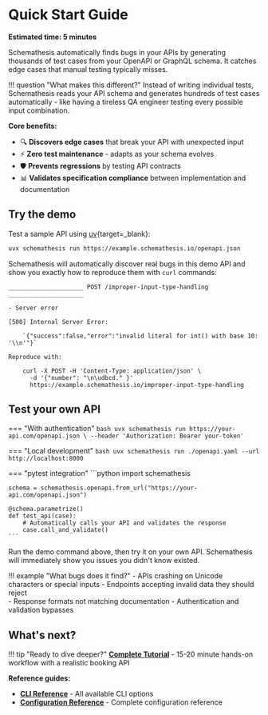 # Quick Start Guide

**Estimated time: 5 minutes**

Schemathesis automatically finds bugs in your APIs by generating thousands of test cases from your OpenAPI or GraphQL schema. It catches edge cases that manual testing typically misses.

!!! question "What makes this different?"
    Instead of writing individual tests, Schemathesis reads your API schema and generates hundreds of test cases automatically - like having a tireless QA engineer testing every possible input combination.

**Core benefits:**

- 🔍 **Discovers edge cases** that break your API with unexpected input
- ⚡ **Zero test maintenance** - adapts as your schema evolves  
- 🛡️ **Prevents regressions** by testing API contracts
- 📊 **Validates specification compliance** between implementation and documentation

## Try the demo

Test a sample API using [uv](https://docs.astral.sh/uv/){target=_blank}:

```bash
uvx schemathesis run https://example.schemathesis.io/openapi.json
```

Schemathesis will automatically discover real bugs in this demo API and show you exactly how to reproduce them with `curl` commands:

```
_____________________ POST /improper-input-type-handling _____________________

- Server error

[500] Internal Server Error:

    `{"success":false,"error":"invalid literal for int() with base 10: '\\n'"}`

Reproduce with:

    curl -X POST -H 'Content-Type: application/json' \
      -d '{"number": "\n\udbcd." }' 
      https://example.schemathesis.io/improper-input-type-handling
```

## Test your own API

=== "With authentication"
    ```bash
    uvx schemathesis run https://your-api.com/openapi.json \
      --header 'Authorization: Bearer your-token'
    ```

=== "Local development"
    ```bash
    uvx schemathesis run ./openapi.yaml --url http://localhost:8000
    ```

=== "pytest integration"
    ```python
    import schemathesis
    
    schema = schemathesis.openapi.from_url("https://your-api.com/openapi.json")
    
    @schema.parametrize()
    def test_api(case):
        # Automatically calls your API and validates the response
        case.call_and_validate()
    ```

Run the demo command above, then try it on your own API. Schemathesis will immediately show you issues you didn't know existed.

!!! example "What bugs does it find?"
    - APIs crashing on Unicode characters or special inputs
    - Endpoints accepting invalid data they should reject  
    - Response formats not matching documentation
    - Authentication and validation bypasses

## What's next?

!!! tip "Ready to dive deeper?"
    **[Complete Tutorial](tutorial.md)** - 15-20 minute hands-on workflow with a realistic booking API

**Reference guides:**

- **[CLI Reference](reference/cli.md)** - All available CLI options
- **[Configuration Reference](reference/configuration.md)** - Complete configuration reference

